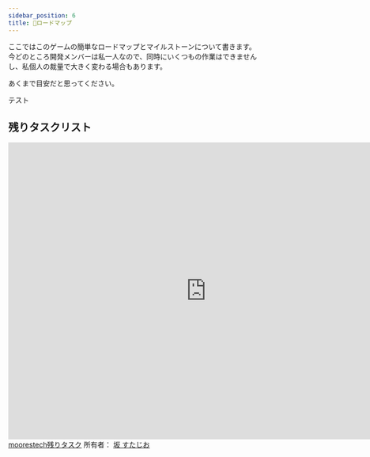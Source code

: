 ```yaml
---
sidebar_position: 6
title: 🚧ロードマップ
---
```


ここではこのゲームの簡単なロードマップとマイルストーンについて書きます。
今どのところ開発メンバーは私一人なので、同時にいくつもの作業はできませんし、私個人の裁量で大きく変わる場合もあります。

あくまで目安だと思ってください。

テスト

## 残りタスクリスト

<div><iframe width="800" height="600" frameBorder="0" src="https://www.mindmeister.com/maps/public_map_shell/2606706298/moorestech?width=600&height=400&z=auto&t=Z7q8qKlBrx&live_update=1" scrolling="no" style={{overflow:"hidden",marginBottom:5+"px"}}>あなたのブラウザはディスプレイフレームに適していません。MindMeisterの<a href="https://www.mindmeister.com/2606706298/moorestech?t=Z7q8qKlBrx" target="_blank">moorestech残りタスク</a>を訪れてください。</iframe><div class="mb-5"><a href="https://www.mindmeister.com/2606706298/moorestech?t=Z7q8qKlBrx" target="_blank">moorestech残りタスク</a> 所有者： <a href="https://www.mindmeister.com/users/channel/95612482" target="_blank" rel="noopener noreferrer">坂 すたじお</a></div></div>